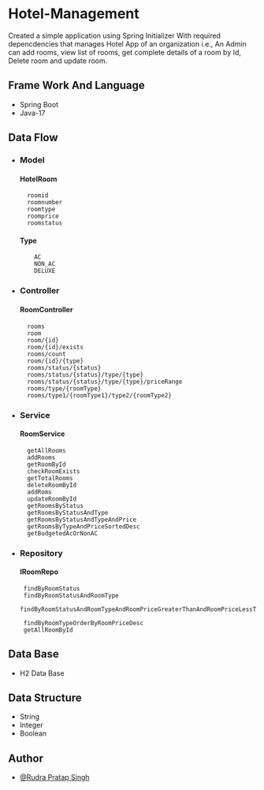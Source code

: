 # Hotel-Management
Created a simple application using Spring Initializer With required depencdencies that manages Hotel App of an organization i.e., An Admin can add rooms, view list of rooms, get complete details of a room by Id, Delete room and update room.

## Frame Work And Language
* Spring Boot
* Java-17

## Data Flow
* ### Model
   #### HotelRoom
        roomid
        roomnumber
        roomtype
        roomprice
        roomstatus
   #### Type  
          AC
          NON_AC
          DELUXE       

* ### Controller
  #### RoomController
        rooms 
        room
        room/{id}
        room/{id}/exists
        rooms/count
        room/{id}/{type}
        rooms/status/{status}
        rooms/status/{status}/type/{type}
        rooms/status/{status}/type/{type}/priceRange
        rooms/type/{roomType}
        rooms/type1/{roomType1}/type2/{roomType2}
* ### Service
  #### RoomService
        getAllRooms
        addRooms
        getRoomById
        checkRoomExists
        getTotalRooms
        deleteRoomById
        addRoms 
        updateRoomById 
        getRoomsByStatus  
        getRoomsByStatusAndType 
        getRoomsByStatusAndTypeAndPrice
        getRoomsByTypeAndPriceSortedDesc
        getBudgetedAcOrNonAC
 * ### Repository
   #### IRoomRepo 
        findByRoomStatus
        findByRoomStatusAndRoomType
        findByRoomStatusAndRoomTypeAndRoomPriceGreaterThanAndRoomPriceLessThan       
        
        findByRoomTypeOrderByRoomPriceDesc
        getAllRoomById

## Data Base 
   * H2 Data Base        
## Data Structure
* String
* Integer 
* Boolean 

## Author

- [@Rudra Pratap Singh](https://github.com/rudrapratapsingh2000)

